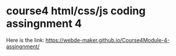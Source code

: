 # course4 html/css/js coding assingnment 4

Here is the link: https://webde-maker.github.io/Course4Module-4-assingnment/
